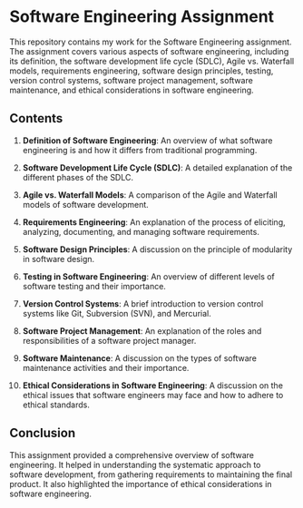 # Software Engineering Assignment

This repository contains my work for the Software Engineering assignment. The assignment covers various aspects of software engineering, including its definition, the software development life cycle (SDLC), Agile vs. Waterfall models, requirements engineering, software design principles, testing, version control systems, software project management, software maintenance, and ethical considerations in software engineering.

## Contents

1. **Definition of Software Engineering**: An overview of what software engineering is and how it differs from traditional programming.

2. **Software Development Life Cycle (SDLC)**: A detailed explanation of the different phases of the SDLC.

3. **Agile vs. Waterfall Models**: A comparison of the Agile and Waterfall models of software development.

4. **Requirements Engineering**: An explanation of the process of eliciting, analyzing, documenting, and managing software requirements.

5. **Software Design Principles**: A discussion on the principle of modularity in software design.

6. **Testing in Software Engineering**: An overview of different levels of software testing and their importance.

7. **Version Control Systems**: A brief introduction to version control systems like Git, Subversion (SVN), and Mercurial.

8. **Software Project Management**: An explanation of the roles and responsibilities of a software project manager.

9. **Software Maintenance**: A discussion on the types of software maintenance activities and their importance.

10. **Ethical Considerations in Software Engineering**: A discussion on the ethical issues that software engineers may face and how to adhere to ethical standards.


## Conclusion

This assignment provided a comprehensive overview of software engineering. It helped in understanding the systematic approach to software development, from gathering requirements to maintaining the final product. It also highlighted the importance of ethical considerations in software engineering.